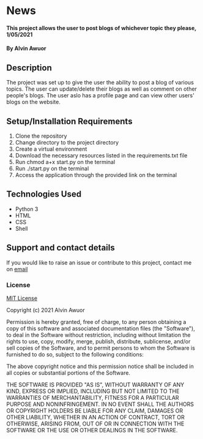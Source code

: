 # News

#### This project allows the user to post blogs of whichever topic they please, 1/05/2021

#### By Alvin Awuor

## Description

The project was set up to give the user the ability to post a blog of various topics. The user can update/delete their blogs as well as comment on other people's blogs. The user aslo has a profile page and can view other users' blogs on the website.

## Setup/Installation Requirements

1. Clone the repository
2. Change directory to the project directory
3. Create a virtual environment
4. Download the necessary resources listed in the requirements.txt file
5. Run chmod a+x start.py on the terminal
7. Run ./start.py on the terminal
8. Access the application through the provided link on the terminal

## Technologies Used

* Python 3
* HTML
* CSS
* Shell

## Support and contact details

If you would like to raise an issue or contribute to this project, contact me on [email](mailto:alvinawuor8@gmail.com)

### License

[MIT License](https://choosealicense.com/licenses/mit/)

Copyright (c) 2021 Alvin Awuor

Permission is hereby granted, free of charge, to any person obtaining a copy
of this software and associated documentation files (the "Software"), to deal
in the Software without restriction, including without limitation the rights
to use, copy, modify, merge, publish, distribute, sublicense, and/or sell
copies of the Software, and to permit persons to whom the Software is
furnished to do so, subject to the following conditions:

The above copyright notice and this permission notice shall be included in all
copies or substantial portions of the Software.

THE SOFTWARE IS PROVIDED "AS IS", WITHOUT WARRANTY OF ANY KIND, EXPRESS OR
IMPLIED, INCLUDING BUT NOT LIMITED TO THE WARRANTIES OF MERCHANTABILITY,
FITNESS FOR A PARTICULAR PURPOSE AND NONINFRINGEMENT. IN NO EVENT SHALL THE
AUTHORS OR COPYRIGHT HOLDERS BE LIABLE FOR ANY CLAIM, DAMAGES OR OTHER
LIABILITY, WHETHER IN AN ACTION OF CONTRACT, TORT OR OTHERWISE, ARISING FROM,
OUT OF OR IN CONNECTION WITH THE SOFTWARE OR THE USE OR OTHER DEALINGS IN THE
SOFTWARE.